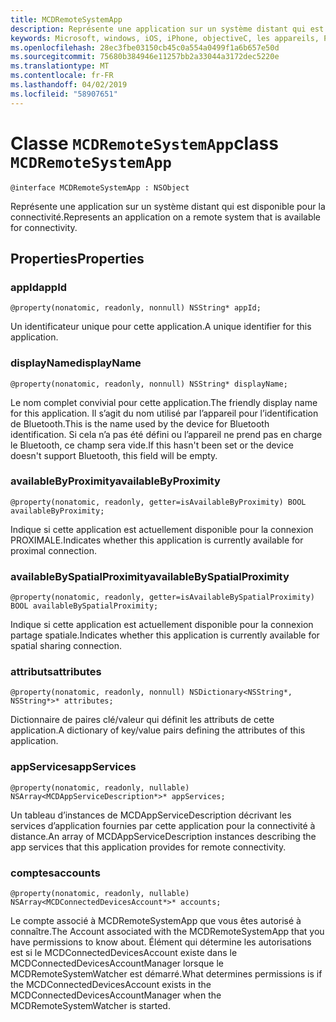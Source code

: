 ```yaml
---
title: MCDRemoteSystemApp
description: Représente une application sur un système distant qui est disponible pour la connectivité.
keywords: Microsoft, windows, iOS, iPhone, objectiveC, les appareils, Project Rome connectés
ms.openlocfilehash: 28ec3fbe03150cb45c0a554a0499f1a6b657e50d
ms.sourcegitcommit: 75680b384946e11257bb2a33044a3172dec5220e
ms.translationtype: MT
ms.contentlocale: fr-FR
ms.lasthandoff: 04/02/2019
ms.locfileid: "58907651"
---
```

# <a name="class-mcdremotesystemapp"></a><span data-ttu-id="1b25f-104">Classe `MCDRemoteSystemApp`</span><span class="sxs-lookup"><span data-stu-id="1b25f-104">class `MCDRemoteSystemApp`</span></span> 

```
@interface MCDRemoteSystemApp : NSObject
```  

<span data-ttu-id="1b25f-105">Représente une application sur un système distant qui est disponible pour la connectivité.</span><span class="sxs-lookup"><span data-stu-id="1b25f-105">Represents an application on a remote system that is available for connectivity.</span></span>

## <a name="properties"></a><span data-ttu-id="1b25f-106">Properties</span><span class="sxs-lookup"><span data-stu-id="1b25f-106">Properties</span></span>

### <a name="appid"></a><span data-ttu-id="1b25f-107">appId</span><span class="sxs-lookup"><span data-stu-id="1b25f-107">appId</span></span>
`@property(nonatomic, readonly, nonnull) NSString* appId;`

<span data-ttu-id="1b25f-108">Un identificateur unique pour cette application.</span><span class="sxs-lookup"><span data-stu-id="1b25f-108">A unique identifier for this application.</span></span>

### <a name="displayname"></a><span data-ttu-id="1b25f-109">displayName</span><span class="sxs-lookup"><span data-stu-id="1b25f-109">displayName</span></span>
`@property(nonatomic, readonly, nonnull) NSString* displayName;`

<span data-ttu-id="1b25f-110">Le nom complet convivial pour cette application.</span><span class="sxs-lookup"><span data-stu-id="1b25f-110">The friendly display name for this application.</span></span> <span data-ttu-id="1b25f-111">Il s’agit du nom utilisé par l’appareil pour l’identification de Bluetooth.</span><span class="sxs-lookup"><span data-stu-id="1b25f-111">This is the name used by the device for Bluetooth identification.</span></span> <span data-ttu-id="1b25f-112">Si cela n’a pas été défini ou l’appareil ne prend pas en charge le Bluetooth, ce champ sera vide.</span><span class="sxs-lookup"><span data-stu-id="1b25f-112">If this hasn't been set or the device doesn't support Bluetooth, this field will be empty.</span></span>

### <a name="availablebyproximity"></a><span data-ttu-id="1b25f-113">availableByProximity</span><span class="sxs-lookup"><span data-stu-id="1b25f-113">availableByProximity</span></span>
`@property(nonatomic, readonly, getter=isAvailableByProximity) BOOL availableByProximity;`

<span data-ttu-id="1b25f-114">Indique si cette application est actuellement disponible pour la connexion PROXIMALE.</span><span class="sxs-lookup"><span data-stu-id="1b25f-114">Indicates whether this application is currently available for proximal connection.</span></span>

### <a name="availablebyspatialproximity"></a><span data-ttu-id="1b25f-115">availableBySpatialProximity</span><span class="sxs-lookup"><span data-stu-id="1b25f-115">availableBySpatialProximity</span></span>
`@property(nonatomic, readonly, getter=isAvailableBySpatialProximity) BOOL availableBySpatialProximity;`

<span data-ttu-id="1b25f-116">Indique si cette application est actuellement disponible pour la connexion partage spatiale.</span><span class="sxs-lookup"><span data-stu-id="1b25f-116">Indicates whether this application is currently available for spatial sharing connection.</span></span>

### <a name="attributes"></a><span data-ttu-id="1b25f-117">attributs</span><span class="sxs-lookup"><span data-stu-id="1b25f-117">attributes</span></span>
`@property(nonatomic, readonly, nonnull) NSDictionary<NSString*, NSString*>* attributes;`

<span data-ttu-id="1b25f-118">Dictionnaire de paires clé/valeur qui définit les attributs de cette application.</span><span class="sxs-lookup"><span data-stu-id="1b25f-118">A dictionary of key/value pairs defining the attributes of this application.</span></span>

### <a name="appservices"></a><span data-ttu-id="1b25f-119">appServices</span><span class="sxs-lookup"><span data-stu-id="1b25f-119">appServices</span></span>
`@property(nonatomic, readonly, nullable) NSArray<MCDAppServiceDescription*>* appServices;`

<span data-ttu-id="1b25f-120">Un tableau d’instances de MCDAppServiceDescription décrivant les services d’application fournies par cette application pour la connectivité à distance.</span><span class="sxs-lookup"><span data-stu-id="1b25f-120">An array of MCDAppServiceDescription instances describing the app services that this application provides for remote connectivity.</span></span>

### <a name="accounts"></a><span data-ttu-id="1b25f-121">comptes</span><span class="sxs-lookup"><span data-stu-id="1b25f-121">accounts</span></span>
`@property(nonatomic, readonly, nullable) NSArray<MCDConnectedDevicesAccount*>* accounts;`

<span data-ttu-id="1b25f-122">Le compte associé à MCDRemoteSystemApp que vous êtes autorisé à connaître.</span><span class="sxs-lookup"><span data-stu-id="1b25f-122">The Account associated with the MCDRemoteSystemApp that you have permissions to know about.</span></span> <span data-ttu-id="1b25f-123">Élément qui détermine les autorisations est si le MCDConnectedDevicesAccount existe dans le MCDConnectedDevicesAccountManager lorsque le MCDRemoteSystemWatcher est démarré.</span><span class="sxs-lookup"><span data-stu-id="1b25f-123">What determines permissions is if the MCDConnectedDevicesAccount exists in the MCDConnectedDevicesAccountManager when the MCDRemoteSystemWatcher is started.</span></span>